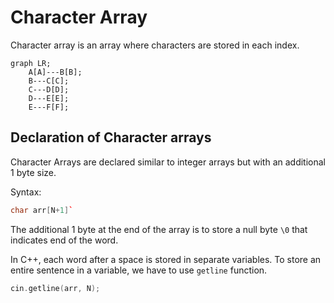 # Character Array

Character array is an array where characters are stored in each index.

```mermaid
graph LR;
    A[A]---B[B];
    B---C[C];
    C---D[D];
    D---E[E];
    E---F[F];
```

## Declaration of Character arrays

Character Arrays are declared similar to integer arrays but with an additional 1 byte size.

Syntax: 
```cpp
char arr[N+1]`
```

The additional 1 byte at the end of the array is to store a null byte `\0` that indicates end of the word.

In C++, each word after a space is stored in separate variables. To store an entire sentence in a variable, we have to use `getline` function.

```cpp
cin.getline(arr, N);
```

